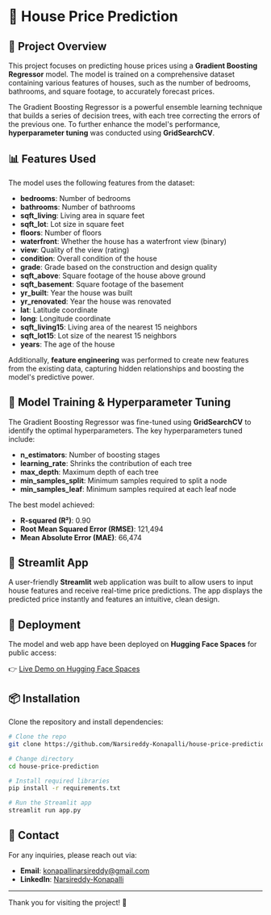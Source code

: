 # 🏡 House Price Prediction

## 📖 Project Overview

This project focuses on predicting house prices using a **Gradient Boosting Regressor** model. The model is trained on a comprehensive dataset containing various features of houses, such as the number of bedrooms, bathrooms, and square footage, to accurately forecast prices. 

The Gradient Boosting Regressor is a powerful ensemble learning technique that builds a series of decision trees, with each tree correcting the errors of the previous one. To further enhance the model's performance, **hyperparameter tuning** was conducted using **GridSearchCV**.

## 📊 Features Used

The model uses the following features from the dataset:
- **bedrooms**: Number of bedrooms
- **bathrooms**: Number of bathrooms
- **sqft_living**: Living area in square feet
- **sqft_lot**: Lot size in square feet
- **floors**: Number of floors
- **waterfront**: Whether the house has a waterfront view (binary)
- **view**: Quality of the view (rating)
- **condition**: Overall condition of the house
- **grade**: Grade based on the construction and design quality
- **sqft_above**: Square footage of the house above ground
- **sqft_basement**: Square footage of the basement
- **yr_built**: Year the house was built
- **yr_renovated**: Year the house was renovated
- **lat**: Latitude coordinate
- **long**: Longitude coordinate
- **sqft_living15**: Living area of the nearest 15 neighbors
- **sqft_lot15**: Lot size of the nearest 15 neighbors
- **years**: The age of the house

Additionally, **feature engineering** was performed to create new features from the existing data, capturing hidden relationships and boosting the model's predictive power.

## 🔧 Model Training & Hyperparameter Tuning

The Gradient Boosting Regressor was fine-tuned using **GridSearchCV** to identify the optimal hyperparameters. The key hyperparameters tuned include:
- **n_estimators**: Number of boosting stages
- **learning_rate**: Shrinks the contribution of each tree
- **max_depth**: Maximum depth of each tree
- **min_samples_split**: Minimum samples required to split a node
- **min_samples_leaf**: Minimum samples required at each leaf node

The best model achieved:
- **R-squared (R²)**: 0.90
- **Root Mean Squared Error (RMSE)**: 121,494
- **Mean Absolute Error (MAE)**: 66,474

## 🎨 Streamlit App

A user-friendly **Streamlit** web application was built to allow users to input house features and receive real-time price predictions. The app displays the predicted price instantly and features an intuitive, clean design.

## 🚀 Deployment

The model and web app have been deployed on **Hugging Face Spaces** for public access:

👉 [Live Demo on Hugging Face Spaces](https://huggingface.co/spaces/narsireddy/House-Price-Predictor)

## 📦 Installation

Clone the repository and install dependencies:

```bash
# Clone the repo
git clone https://github.com/Narsireddy-Konapalli/house-price-prediction.git

# Change directory
cd house-price-prediction

# Install required libraries
pip install -r requirements.txt

# Run the Streamlit app
streamlit run app.py
```


## 📧 Contact

For any inquiries, please reach out via:
- **Email**: [konapallinarsireddy@gmail.com](mailto:konapallinarsireddy@gmail.com)
- **LinkedIn**: [Narsireddy-Konapalli](https://www.linkedin.com/in/narsireddyk/)

---

Thank you for visiting the project! 🙌
